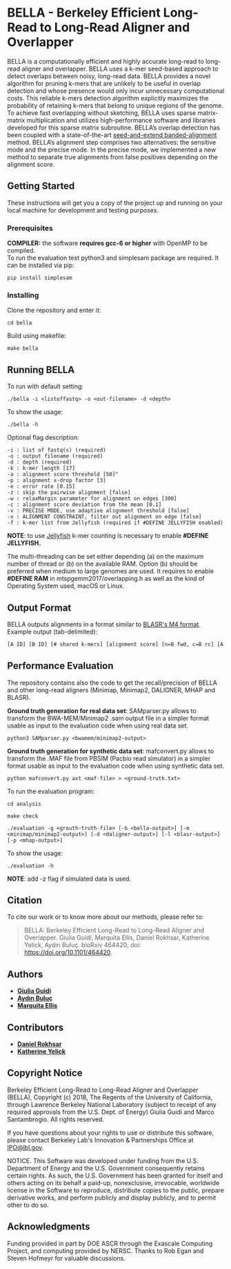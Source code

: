 # BELLA - Berkeley Efficient Long-Read to Long-Read Aligner and Overlapper

BELLA is a computationally efficient and highly accurate long-read to long-read aligner and overlapper. BELLA uses a k-mer seed-based approach to detect overlaps between noisy, long-read data. BELLA provides a novel algorithm for pruning k-mers that are unlikely to be useful in overlap detection and whose presence would only incur unnecessary computational costs. This reliable k-mers detection algorithm explicitly maximizes the probability of retaining k-mers that belong to unique regions of the genome.
To achieve fast overlapping without sketching, BELLA uses sparse matrix-matrix multiplication and utilizes high-performance software and libraries developed for this sparse matrix subroutine. BELLA’s overlap detection has been coupled with a state-of-the-art [seed-and-extend banded-alignment](https://github.com/seqan/seqan) method. BELLA’s alignment step comprises two alternatives: the sensitive mode and the precise mode. In the precise mode, we implemented a new method to separate true alignments from false positives depending on the alignment score.

## Getting Started

These instructions will get you a copy of the project up and running on your local machine for development and testing purposes.

### Prerequisites

**COMPILER:** the software **requires gcc-6 or higher** with OpenMP to be compiled.  
To run the evaluation test python3 and simplesam package are required. It can be installed via pip: 
```
pip install simplesam
```

### Installing

Clone the repository and enter it:

```
cd bella
```
Build using makefile:

```
make bella
```

## Running BELLA

To run with default setting:
```
./bella -i <listoffastq> -o <out-filename> -d <depth>
```

To show the usage:
```
./bella -h
```

Optional flag description: 
```
-i : list of fastq(s) (required)
-o : output filename (required)
-d : depth (required)
-k : k-mer length [17]
-a : alignment score threshold [50]"
-p : alignment x-drop factor [3]
-e : error rate [0.15]
-z : skip the pairwise alignment [false]
-w : relaxMargin parameter for alignment on edges [300]
-c : alignment score deviation from the mean [0.1]
-v : PRECISE MODE, use adaptive alignment threshold [false]
-x : ALIGNMENT CONSTRAINT, filter out alignment on edge [false]
-f : k-mer list from Jellyfish (required if #DEFINE JELLYFISH enabled)
```
**NOTE**: to use [Jellyfish](http://www.cbcb.umd.edu/software/jellyfish/) k-mer counting is necessary to enable **#DEFINE JELLYFISH.**

The multi-threading can be set either depending (a) on the maximum number of thread or (b) on the available RAM. Option (b) should be preferred when medium to large genomes are used. It requires to enable **#DEFINE RAM** in mtspgemm2017/overlapping.h as well as the kind of Operating System used, macOS or Linux.

## Output Format

BELLA outputs alignments in a format similar to [BLASR's M4 format](https://github.com/PacificBiosciences/blasr/wiki/Blasr-Output-Format). Example output (tab-delimited):

```HTML
[A ID] [B ID] [# shared k-mers] [alignment score] [n=B fwd, c=B rc] [A start] [A end] [A length] [B start] [B end] [B length]
```

## Performance Evaluation

The repository contains also the code to get the recall/precision of BELLA and other long-read aligners (Minimap, Minimap2, DALIGNER, MHAP and BLASR).

**Ground truth generation for real data set**: SAMparser.py allows to transform the BWA-MEM/Minimap2 .sam output file in a simpler format usable as input to the evaluation code when using real data set. 

```
python3 SAMparser.py <bwamem/minimap2-output>
```

**Ground truth generation for synthetic data set**: mafconvert.py allows to transform the .MAF file from PBSIM (Pacbio read simulator) in a simpler format usable as input to the evaluation code when using synthetic data set.

```
python mafconvert.py axt <maf-file> > <ground-truth.txt>
```

To run the evaluation program:
```
cd analysis
```
```
make check
```
```
./evaluation -g <grouth-truth-file> [-b <bella-output>] [-m <minimap/minimap2-output>] [-d <daligner-output>] [-l <blasr-output>] [-p <mhap-output>]
```

To show the usage:
```
./evaluation -h
```
**NOTE**: add -z flag if simulated data is used.

## Citation

To cite our work or to know more about our methods, please refer to:

> BELLA: Berkeley Efficient Long-Read to Long-Read Aligner and Overlapper. Giulia Guidi, Marquita Ellis, Daniel Rokhsar, Katherine Yelick, Aydın Buluç. bioRxiv 464420; doi: https://doi.org/10.1101/464420.

## Authors

* [**Giulia Guidi**](https://linkedin.com/in/giulia-guidi/)
* [**Aydın Buluç**](https://people.eecs.berkeley.edu/~aydin/)
* [**Marquita Ellis**](http://crd.lbl.gov/departments/computer-science/CLaSS/class-staff/marquita-ellis/)

## Contributors

* [**Daniel Rokhsar**](https://mcb.berkeley.edu/labs/rokhsar/)
* [**Katherine Yelick**](https://people.eecs.berkeley.edu/~yelick/?_ga=2.137275831.646808918.1523950603-1375276454.1515506755)

## Copyright Notice
 
Berkeley Efficient Long-Read to Long-Read Aligner and Overlapper (BELLA), Copyright (c) 2018, The Regents of the University of California, through Lawrence Berkeley National Laboratory (subject to receipt of any required approvals from the U.S. Dept. of Energy) Giulia Guidi and Marco Santambrogio. All rights reserved.
 
If you have questions about your rights to use or distribute this software, please contact Berkeley Lab's Innovation & Partnerships Office at IPO@lbl.gov.
 
NOTICE. This Software was developed under funding from the U.S. Department of Energy and the U.S. Government consequently retains certain rights. As such, the U.S. Government has been granted for itself and others acting on its behalf a paid-up, nonexclusive, irrevocable, worldwide license in the Software to reproduce, distribute copies to the public, prepare derivative works, and perform publicly and display publicly, and to permit other to do so. 

## Acknowledgments

Funding provided in part by DOE ASCR through the Exascale Computing Project, and computing provided by NERSC. Thanks to Rob Egan and Steven Hofmeyr for valuable discussions.
